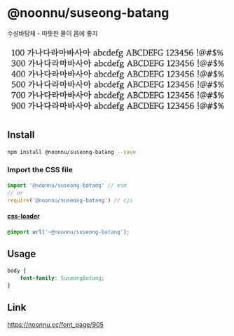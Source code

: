 # @noonnu/suseong-batang

수성바탕체 - 따뜻한 물이 몸에 좋지

![example](./example.png)

## Install

```bash
npm install @noonnu/suseong-batang --save
```

### Import the CSS file

```js
import '@noonnu/suseong-batang' // esm
// or
require('@noonnu/suseong-batang') // cjs
```

#### [css-loader](https://github.com/webpack-contrib/css-loader)

```css
@import url('~@noonnu/suseong-batang');
```

## Usage

```css
body {
    font-family: SuseongBatang;
}
```

## Link

https://noonnu.cc/font_page/905
